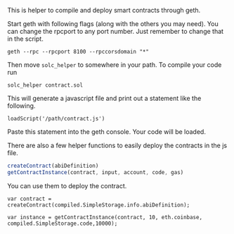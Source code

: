 This is helper to compile and deploy smart contracts through geth.

Start geth with following flags (along with the others you may need). You can change the rpcport to any port number. Just remember to change that in the script.

`geth --rpc --rpcport 8100 --rpccorsdomain "*"`

Then move `solc_helper` to somewhere in your path.
To compile your code run

`solc_helper contract.sol`

This will generate a javascript file and print out a statement like the following.

`loadScript('/path/contract.js')`

Paste this statement into the geth console. Your code will be loaded.

There are also a few helper functions to easily deploy the contracts in the js file.

```javascript
createContract(abiDefinition)
getContractInstance(contract, input, account, code, gas)
```

You can use them to deploy the contract.

`var contract = createContract(compiled.SimpleStorage.info.abiDefinition);`

`var instance = getContractInstance(contract, 10, eth.coinbase, compiled.SimpleStorage.code,10000);`
